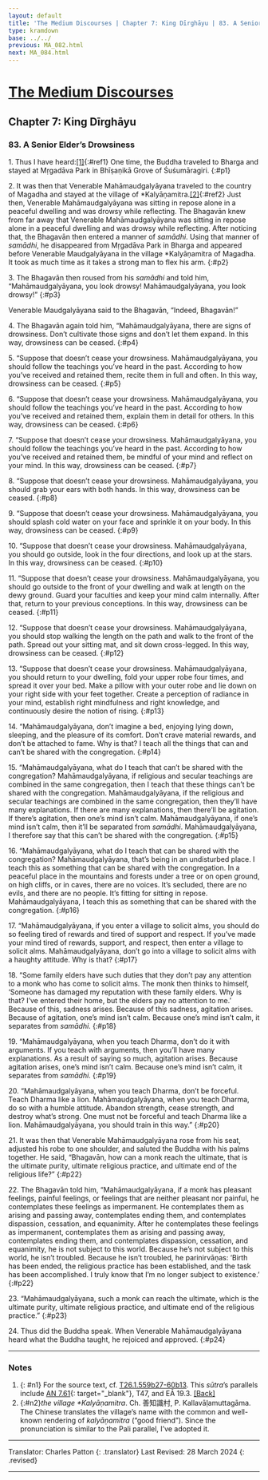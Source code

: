 ```yaml
---
layout: default
title: 'The Medium Discourses | Chapter 7: King Dīrghāyu | 83. A Senior Elder’s Drowsiness'
type: kramdown
base: ../../
previous: MA_082.html
next: MA_084.html
---
```


# [The Medium Discourses](index.html)
## Chapter 7: King Dīrghāyu
### 83. A Senior Elder’s Drowsiness

1\. Thus I have heard:[\[1\]](#n1){:#ref1} One time, the Buddha traveled to Bharga and stayed at Mṛgadāva Park in Bhīṣaṇikā Grove of Śuśumāragiri.
{:#p1}

2\. It was then that Venerable Mahāmaudgalyāyana traveled to the country of Magadha and stayed at the village of \*Kalyāṇamitra.[\[2\]](#n2){:#ref2} Just then, Venerable Mahāmaudgalyāyana was sitting in repose alone in a peaceful dwelling and was drowsy while reflecting. The Bhagavān knew from far away that Venerable Mahāmaudgalyāyana was sitting in repose alone in a peaceful dwelling and was drowsy while reflecting. After noticing that, the Bhagavān then entered a manner of *samādhi*. Using that manner of *samādhi*, he disappeared from Mṛgadāva Park in Bharga and appeared before Venerable Maudgalyāyana in the village \*Kalyāṇamitra of Magadha. It took as much time as it takes a strong man to flex his arm.
{:#p2}

3\. The Bhagavān then roused from his *samādhi* and told him, “Mahāmaudgalyāyana, you look drowsy! Mahāmaudgalyāyana, you look drowsy!”
{:#p3}

Venerable Maudgalyāyana said to the Bhagavān, “Indeed, Bhagavān!”

4\. The Bhagavān again told him, “Mahāmaudgalyāyana, there are signs of drowsiness. Don’t cultivate those signs and don’t let them expand. In this way, drowsiness can be ceased.
{:#p4}

5\. “Suppose that doesn’t cease your drowsiness. Mahāmaudgalyāyana, you should follow the teachings you’ve heard in the past. According to how you’ve received and retained them, recite them in full and often. In this way, drowsiness can be ceased.
{:#p5}

6\. “Suppose that doesn’t cease your drowsiness. Mahāmaudgalyāyana, you should follow the teachings you’ve heard in the past. According to how you’ve received and retained them, explain them in detail for others. In this way, drowsiness can be ceased.
{:#p6}

7\. “Suppose that doesn’t cease your drowsiness. Mahāmaudgalyāyana, you should follow the teachings you’ve heard in the past. According to how you’ve received and retained them, be mindful of your mind and reflect on your mind. In this way, drowsiness can be ceased.
{:#p7}

8\. “Suppose that doesn’t cease your drowsiness. Mahāmaudgalyāyana, you should grab your ears with both hands. In this way, drowsiness can be ceased.
{:#p8}

9\. “Suppose that doesn’t cease your drowsiness. Mahāmaudgalyāyana, you should splash cold water on your face and sprinkle it on your body. In this way, drowsiness can be ceased.
{:#p9}

10\. “Suppose that doesn’t cease your drowsiness. Mahāmaudgalyāyana, you should go outside, look in the four directions, and look up at the stars. In this way, drowsiness can be ceased.
{:#p10}

11\. “Suppose that doesn’t cease your drowsiness. Mahāmaudgalyāyana, you should go outside to the front of your dwelling and walk at length on the dewy ground. Guard your faculties and keep your mind calm internally. After that, return to your previous conceptions. In this way, drowsiness can be ceased.
{:#p11}

12\. “Suppose that doesn’t cease your drowsiness. Mahāmaudgalyāyana, you should stop walking the length on the path and walk to the front of the path. Spread out your sitting mat, and sit down cross-legged. In this way, drowsiness can be ceased.
{:#p12}

13\. “Suppose that doesn’t cease your drowsiness. Mahāmaudgalyāyana, you should return to your dwelling, fold your upper robe four times, and spread it over your bed. Make a pillow with your outer robe and lie down on your right side with your feet together. Create a perception of radiance in your mind, establish right mindfulness and right knowledge, and continuously desire the notion of rising.
{:#p13}

14\. “Mahāmaudgalyāyana, don’t imagine a bed, enjoying lying down, sleeping, and the pleasure of its comfort. Don’t crave material rewards, and don’t be attached to fame. Why is that? I teach all the things that can and can’t be shared with the congregation.
{:#p14}

15\. “Mahāmaudgalyāyana, what do I teach that can’t be shared with the congregation? Mahāmaudgalyāyana, if religious and secular teachings are combined in the same congregation, then I teach that these things can’t be shared with the congregation. Mahāmaudgalyāyana, if the religious and secular teachings are combined in the same congregation, then they’ll have many explanations. If there are many explanations, then there’ll be agitation. If there’s agitation, then one’s mind isn’t calm. Mahāmaudgalyāyana, if one’s mind isn’t calm, then it’ll be separated from *samādhi*. Mahāmaudgalyāyana, I therefore say that this can’t be shared with the congregation.
{:#p15}

16\. “Mahāmaudgalyāyana, what do I teach that can be shared with the congregation? Mahāmaudgalyāyana, that’s being in an undisturbed place. I teach this as something that can be shared with the congregation. In a peaceful place in the mountains and forests under a tree or on open ground, on high cliffs, or in caves, there are no voices. It’s secluded, there are no evils, and there are no people. It’s fitting for sitting in repose. Mahāmaudgalyāyana, I teach this as something that can be shared with the congregation.
{:#p16}

17\. “Mahāmaudgalyāyana, if you enter a village to solicit alms, you should do so feeling tired of rewards and tired of support and respect. If you’ve made your mind tired of rewards, support, and respect, then enter a village to solicit alms. Mahāmaudgalyāyana, don’t go into a village to solicit alms with a haughty attitude. Why is that?
{:#p17}

18\. “Some family elders have such duties that they don’t pay any attention to a monk who has come to solicit alms. The monk then thinks to himself, ‘Someone has damaged my reputation with these family elders. Why is that? I’ve entered their home, but the elders pay no attention to me.’ Because of this, sadness arises. Because of this sadness, agitation arises. Because of agitation, one’s mind isn’t calm. Because one’s mind isn’t calm, it separates from *samādhi*.
{:#p18}

19\. “Mahāmaudgalyāyana, when you teach Dharma, don’t do it with arguments. If you teach with arguments, then you’ll have many explanations. As a result of saying so much, agitation arises. Because agitation arises, one’s mind isn’t calm. Because one’s mind isn’t calm, it separates from *samādhi*.
{:#p19}

20\. “Mahāmaudgalyāyana, when you teach Dharma, don’t be forceful. Teach Dharma like a lion. Mahāmaudgalyāyana, when you teach Dharma, do so with a humble attitude. Abandon strength, cease strength, and destroy what’s strong. One must not be forceful and teach Dharma like a lion. Mahāmaudgalyāyana, you should train in this way.”
{:#p20}

21\. It was then that Venerable Mahāmaudgalyāyana rose from his seat, adjusted his robe to one shoulder, and saluted the Buddha with his palms together. He said, “Bhagavān, how can a monk reach the ultimate, that is the ultimate purity, ultimate religious practice, and ultimate end of the religious life?”
{:#p22}

22\. The Bhagavān told him, “Mahāmaudgalyāyana, if a monk has pleasant feelings, painful feelings, or feelings that are neither pleasant nor painful, he contemplates these feelings as impermanent. He contemplates them as arising and passing away, contemplates ending them, and contemplates dispassion, cessation, and equanimity. After he contemplates these feelings as impermanent, contemplates them as arising and passing away, contemplates ending them, and contemplates dispassion, cessation, and equanimity, he is not subject to this world. Because he’s not subject to this world, he isn’t troubled. Because he isn’t troubled, he parinirvāṇas: ‘Birth has been ended, the religious practice has been established, and the task has been accomplished. I truly know that I’m no longer subject to existence.’
{:#p22}

23\. “Mahāmaudgalyāyana, such a monk can reach the ultimate, which is the ultimate purity, ultimate religious practice, and ultimate end of the religious practice.”
{:#p23}

24\. Thus did the Buddha speak. When Venerable Mahāmaudgalyāyana heard what the Buddha taught, he rejoiced and approved.
{:#p24}

---

### Notes

1. {: #n1} For the source text, cf. <a href="https://cbetaonline.dila.edu.tw/zh/T01n0026_p0559b27" target="_blank">T26.1.559b27-60b13</a>. This <em>sūtra</em>’s parallels include [AN 7.61](https://suttacentral.net/an7.61){: target="_blank"}, T47, and EĀ 19.3. [\[Back\]](#ref1)
2. {:#n2}*the village \*Kalyāṇamitra*. Ch. 善知識村, P. Kallavāḷamuttagāma. The Chinese translates the village’s name with the common and well-known rendering of *kalyāṇamitra* (“good friend”). Since the pronunciation is similar to the Pali parallel, I’ve adopted it.

---

Translator: Charles Patton
{: .translator}
Last Revised: 28 March 2024
{: .revised}

---